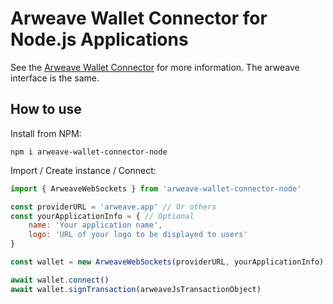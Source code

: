 # Arweave Wallet Connector for Node.js Applications

See the [Arweave Wallet Connector](https://github.com/jfbeats/ArweaveWalletConnector) for more information. The arweave interface is the same.

## How to use

Install from NPM:

```
npm i arweave-wallet-connector-node
```

Import / Create instance / Connect:

```js
import { ArweaveWebSockets } from 'arweave-wallet-connector-node'

const providerURL = 'arweave.app' // Or others
const yourApplicationInfo = { // Optional
	name: 'Your application name',
	logo: 'URL of your logo to be displayed to users'
}

const wallet = new ArweaveWebSockets(providerURL, yourApplicationInfo)

await wallet.connect()
await wallet.signTransaction(arweaveJsTransactionObject)
```